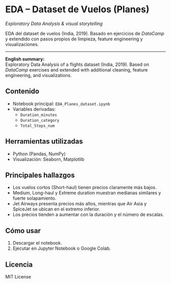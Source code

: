 # EDA – Dataset de Vuelos (Planes)
*Exploratory Data Analysis & visual storytelling*

EDA del dataset de vuelos (India, 2019). Basado en ejercicios de *DataCamp*
y extendido con pasos propios de limpieza, feature engineering y visualizaciones.

---

**English summary:**  
Exploratory Data Analysis of a flights dataset (India, 2019). Based on *DataCamp* exercises 
and extended with additional cleaning, feature engineering, and visualizations.

## Contenido
- Notebook principal: `EDA_Planes_dataset.ipynb`
- Variables derivadas: 
  - `Duration_minutes`
  - `Duration_category`
  - `Total_Stops_num`

## Herramientas utilizadas
- Python (Pandas, NumPy)
- Visualización: Seaborn, Matplotlib

## Principales hallazgos
- Los vuelos cortos (Short-haul) tienen precios claramente más bajos.  
- Medium, Long-haul y Extreme duration muestran medianas similares y fuerte solapamiento.  
- Jet Airways presenta precios más altos, mientras que Air Asia y SpiceJet se ubican en el extremo inferior.  
- Los precios tienden a aumentar con la duración y el número de escalas.  

## Cómo usar
1. Descargar el notebook.  
2. Ejecutar en Jupyter Notebook o Google Colab.  

## Licencia
MIT License

